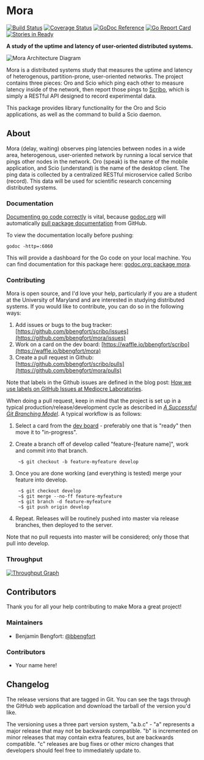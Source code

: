# Mora

[![Build Status](https://travis-ci.org/bbengfort/mora.svg?branch=master)](https://travis-ci.org/bbengfort/mora)
[![Coverage Status](https://coveralls.io/repos/github/bbengfort/mora/badge.svg?branch=master)](https://coveralls.io/github/bbengfort/mora?branch=master)
[![GoDoc Reference](https://godoc.org/github.com/bbengfort/mora?status.svg)](https://godoc.org/github.com/bbengfort/mora)
[![Go Report Card](https://goreportcard.com/badge/github.com/bbengfort/mora)](https://goreportcard.com/report/github.com/bbengfort/mora)
[![Stories in Ready](https://badge.waffle.io/bbengfort/mora.png?label=ready&title=Ready)](https://waffle.io/bbengfort/mora)

**A study of  the uptime and latency of user-oriented distributed systems.**

![Mora Architecture Diagram](http://bbengfort.github.io/assets/images/2016-05-10-mora-architecture.png)

Mora is a distributed systems study that measures the uptime and latency of heterogenous, partition-prone, user-oriented networks. The project contains three pieces: Oro and Scio which ping each other to measure latency inside of the network, then report those pings to [Scribo](https://github.com/bbengfort/scribo), which is simply a RESTful API designed to record experimental data.

This package provides library functionality for the Oro and Scio applications, as well as the command to build a Scio daemon.

## About

Mora (delay, waiting) observes ping latencies between nodes in a wide area, heterogenous, user-oriented network by running a local service that pings other nodes in the network. Oro (speak) is the name of the mobile application, and Scio (understand) is the name of the desktop client. The ping data is collected by a centralized RESTful microservice called Scribo (record). This data will be used for scientific research concerning distributed systems.

### Documentation

[Documenting go code correctly](https://blog.golang.org/godoc-documenting-go-code) is vital, because [godoc.org](https://godoc.org/) will automatically [pull package documentation](https://godoc.org/-/about) from GitHub.

To view the documentation locally before pushing:

    godoc -http=:6060

This will provide a dashboard for the Go code on your local machine. You can find documentation for this package here: [godoc.org: package mora](https://godoc.org/github.com/bbengfort/mora).

### Contributing

Mora is open source, and I'd love your help, particularly if you are a student at the University of Maryland and are interested in studying distributed systems. If you would like to contribute, you can do so in the following ways:

1. Add issues or bugs to the bug tracker: [https://github.com/bbengfort/scribo/issues](https://github.com/bbengfort/mora/issues)
2. Work on a card on the dev board: [https://waffle.io/bbengfort/scribo](https://waffle.io/bbengfort/mora)
3. Create a pull request in Github: [https://github.com/bbengfort/scribo/pulls](https://github.com/bbengfort/mora/pulls)

Note that labels in the Github issues are defined in the blog post: [How we use labels on GitHub Issues at Mediocre Laboratories](https://mediocre.com/forum/topics/how-we-use-labels-on-github-issues-at-mediocre-laboratories).

When doing a pull request, keep in mind that the project is set up in a typical production/release/development cycle as described in _[A Successful Git Branching Model](http://nvie.com/posts/a-successful-git-branching-model/)_. A typical workflow is as follows:

1. Select a card from the [dev board](https://waffle.io/bbengfort/mora) - preferably one that is "ready" then move it to "in-progress".

2. Create a branch off of develop called "feature-[feature name]", work and commit into that branch.

        ~$ git checkout -b feature-myfeature develop

3. Once you are done working (and everything is tested) merge your feature into develop.

        ~$ git checkout develop
        ~$ git merge --no-ff feature-myfeature
        ~$ git branch -d feature-myfeature
        ~$ git push origin develop

4. Repeat. Releases will be routinely pushed into master via release branches, then deployed to the server.

Note that no pull requests into master will be considered; only those that pull into develop.

### Throughput

[![Throughput Graph](https://graphs.waffle.io/bbengfort/mora/throughput.svg)](https://waffle.io/bbengfort/mora/metrics/throughput)

## Contributors

Thank you for all your help contributing to make Mora a great project!

### Maintainers

- Benjamin Bengfort: [@bbengfort](https://github.com/bbengfort/)

### Contributors

- Your name here!

## Changelog

The release versions that are tagged in Git. You can see the tags through the GitHub web application and download the tarball of the version you'd like.

The versioning uses a three part version system, "a.b.c" - "a" represents a major release that may not be backwards compatible. "b" is incremented on minor releases that may contain extra features, but are backwards compatible. "c" releases are bug fixes or other micro changes that developers should feel free to immediately update to.

